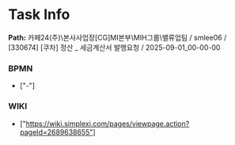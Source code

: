 # Task Info

**Path:** 카페24(주)\본사사업장\[CG]MI본부\MIH그룹\밸류업팀 / smlee06 / [330674] [쿠차] 정산 _ 세금계산서 발행요청 / 2025-09-01_00-00-00

### BPMN
- ["-"]

### WIKI
- ["https://wiki.simplexi.com/pages/viewpage.action?pageId=2689638655"]

